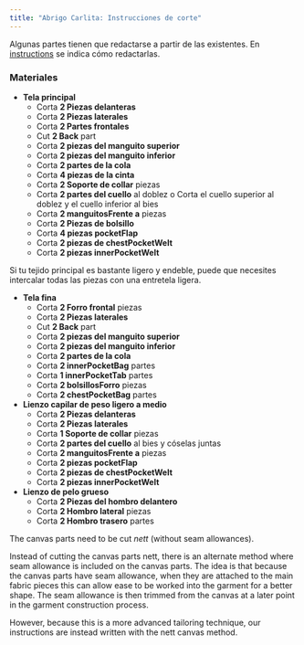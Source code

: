 ```yaml
---
title: "Abrigo Carlita: Instrucciones de corte"
---
```


<Note>

Algunas partes tienen que redactarse a partir de las existentes. En [instructions](/docs/diseños/carlita/instrucciones) se indica cómo redactarlas.

</Note>

### Materiales

- **Tela principal**
  - Corta **2 Piezas delanteras**
  - Corta **2 Piezas laterales**
  - Corta **2 Partes frontales**
  - Cut **2 Back** part
  - Corta **2 piezas del manguito superior**
  - Corta **2 piezas del manguito inferior**
  - Corta **2 partes de la cola**
  - Corta **4 piezas de la cinta**
  - Corta **2 Soporte de collar** piezas
  - Corta **2 partes del cuello** al doblez o Corta el cuello superior al doblez y el cuello inferior al bies
  - Corta **2 manguitosFrente a** piezas
  - Corta **2 Piezas de bolsillo**
  - Corta **4 piezas pocketFlap**
  - Corta **2 piezas de chestPocketWelt**
  - Corta **2 piezas innerPocketWelt**

<Note>

Si tu tejido principal es bastante ligero y endeble, puede que necesites intercalar todas las piezas con una entretela ligera.

</Note>

- **Tela fina**
  - Corta **2 Forro frontal** piezas
  - Corta **2 Piezas laterales**
  - Cut **2 Back** part
  - Corta **2 piezas del manguito superior**
  - Corta **2 piezas del manguito inferior**
  - Corta **2 partes de la cola**
  - Corta **2 innerPocketBag** partes
  - Corta **1 innerPocketTab** partes
  - Corta **2 bolsillosForro** piezas
  - Corta **2 chestPocketBag** partes
- **Lienzo capilar de peso ligero a medio**
  - Corta **2 Piezas delanteras**
  - Corta **2 Piezas laterales**
  - Corta **1 Soporte de collar** piezas
  - Corta **2 partes del cuello** al bies y cóselas juntas
  - Corta **2 manguitosFrente a** piezas
  - Corta **2 piezas pocketFlap**
  - Corta **2 piezas de chestPocketWelt**
  - Corta **2 piezas innerPocketWelt**
- **Lienzo de pelo grueso**
  - Corta **2 Piezas del hombro delantero**
  - Corta **2 Hombro lateral** piezas
  - Corta **2 Hombro trasero** partes

<Note>

The canvas parts need to be cut _nett_ (without seam allowances).

</Note>

<Comment by="Benjamin F.">

Instead of cutting the canvas parts nett, there is an alternate
method where seam allowance is included on the canvas parts.
The idea is that because the canvas parts have seam allowance,
when they are attached to the main fabric pieces this can allow
ease to be worked into the garment for a better shape.
The seam allowance is then trimmed from the canvas at a later point
in the garment construction process.

However, because this is a more advanced tailoring technique,
our instructions are instead written with the nett canvas method.

</Comment>
